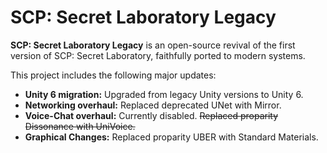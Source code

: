 # SCP: Secret Laboratory Legacy
**SCP: Secret Laboratory Legacy** is an open-source revival of the first version of SCP: Secret Laboratory, faithfully ported to modern systems.

This project includes the following major updates:
* **Unity 6 migration:** Upgraded from legacy Unity versions to Unity 6.
* **Networking overhaul:** Replaced deprecated UNet with Mirror.
* **Voice-Chat overhaul:** Currently disabled. ~~Replaced proparity Dissonance with UniVoice.~~
* **Graphical Changes:** Replaced proparity UBER with Standard Materials.
